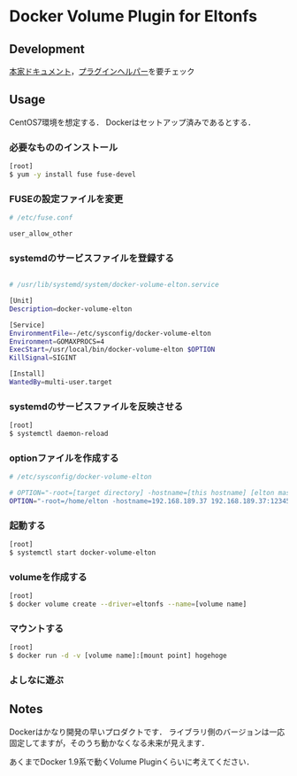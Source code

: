 # Docker Volume Plugin for Eltonfs
## Development
[本家ドキュメント](https://docs.docker.com/engine/extend/plugins_volume/)，[プラグインヘルパー](https://github.com/docker/go-plugins-helpers)を要チェック

## Usage
CentOS7環境を想定する．
Dockerはセットアップ済みであるとする．

### 必要なもののインストール

```bash
[root]
$ yum -y install fuse fuse-devel
```

### FUSEの設定ファイルを変更

```bash
# /etc/fuse.conf

user_allow_other
```

### systemdのサービスファイルを登録する

```bash

# /usr/lib/systemd/system/docker-volume-elton.service

[Unit]
Description=docker-volume-elton

[Service]
EnvironmentFile=-/etc/sysconfig/docker-volume-elton
Environment=GOMAXPROCS=4
ExecStart=/usr/local/bin/docker-volume-elton $OPTION
KillSignal=SIGINT

[Install]
WantedBy=multi-user.target
```

### systemdのサービスファイルを反映させる

```bash
[root]
$ systemctl daemon-reload
```

### optionファイルを作成する

```bash
# /etc/sysconfig/docker-volume-elton

# OPTION="-root=[target directory] -hostname=[this hostname] [elton master]"
OPTION="-root=/home/elton -hostname=192.168.189.37 192.168.189.37:12345"
```

### 起動する

```bash
[root]
$ systemctl start docker-volume-elton
```

### volumeを作成する

```bash
[root]
$ docker volume create --driver=eltonfs --name=[volume name]
```

### マウントする

```bash
[root]
$ docker run -d -v [volume name]:[mount point] hogehoge
```

### よしなに遊ぶ


## Notes
Dockerはかなり開発の早いプロダクトです．
ライブラリ側のバージョンは一応固定してますが，そのうち動かなくなる未来が見えます．

あくまでDocker 1.9系で動くVolume Pluginくらいに考えてください．
